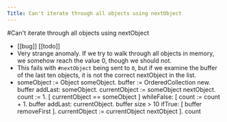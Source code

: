 ---Title: Can't iterate through all objects using nextObject---#Can't iterate through all objects using nextObject- [[bug]] [[todo]]- Very strange anomaly. If we try to walk through all objects in memory, we somehow reach the value 0, though we should not.- This fails with `#nextObject` being sent to `0`, but if we examine the buffer of the last ten objects, it is not the correct nextObject in the list.- someObject := Object someObject.buffer := OrderedCollection new.buffer addLast: someObject.currentObject := someObject nextObject.count := 1.[ currentObject == someObject ] whileFalse: [ 	count := count + 1.	buffer addLast: currentObject.	buffer size > 10 ifTrue: [ buffer removeFirst ].	currentObject := currentObject nextObject ].count